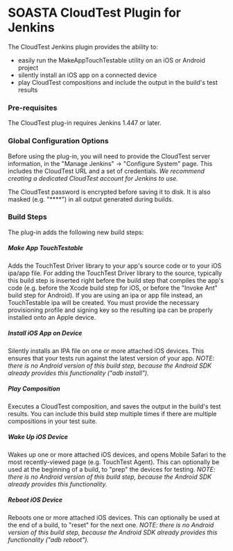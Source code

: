 # SOASTA CloudTest Plugin for Jenkins

The CloudTest Jenkins plugin provides the ability to:

* easily run the MakeAppTouchTestable utility on an iOS or Android project
* silently install an iOS app on a connected device
* play CloudTest compositions and include the output in the build's test results

### Pre-requisites
The CloudTest plug-in requires Jenkins 1.447 or later.

### Global Configuration Options

Before using the plug-in, you will need to provide the CloudTest server information, in the "Manage Jenkins" -&gt; "Configure System" page.
This includes the CloudTest URL and a set of credentials.  _We recommend creating a dedicated CloudTest account for Jenkins to use._

The CloudTest password is encrypted before saving it to disk.  It is also masked (e.g. "\*\*\*\*") in all output generated during builds.

### Build Steps

The plug-in adds the following new build steps:

##### Make App TouchTestable
Adds the TouchTest Driver library to your app's source code or to your iOS ipa/app file.  For adding the TouchTest Driver library to the source, typically this build step is inserted right before the build step that compiles the app's code (e.g. before the Xcode build step for iOS, or before the "Invoke Ant" build step for Android).  If you are using an ipa or app file instead, an TouchTestable ipa will be created.  You must provide the necessary provisioning profile and signing key so the resulting ipa can be properly installed onto an Apple device.

##### Install iOS App on Device
Silently installs an IPA file on one or more attached iOS devices.  This ensures that your tests run against the latest version of your app.  _NOTE: there is no Android version of this build step, because the Android SDK already provides this functionality ("adb install")._

##### Play Composition
Executes a CloudTest composition, and saves the output in the build's test results.  You can include this build step multiple times if there are multiple compositions in your test suite.

##### Wake Up iOS Device
Wakes up one or more attached iOS devices, and opens Mobile Safari to the most recently-viewed page (e.g. TouchTest Agent).  This can optionally be used at the beginning of a build, to "prep" the devices for testing.  _NOTE: there is no Android version of this build step, because the Android SDK already provides this functionality._

##### Reboot iOS Device
Reboots one or more attached iOS devices.  This can optionally be used at the end of a build, to "reset" for the next one.  _NOTE: there is no Android version of this build step, because the Android SDK already provides this functionality ("adb reboot")._
